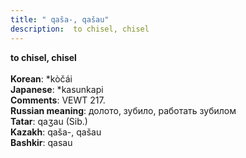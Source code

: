 ```yaml
---
title: " qaša-, qašau"
description:  to chisel, chisel
---
```

<strong> to chisel, chisel</strong><br><br>
<strong>Korean</strong>:  *kòčái<br>
<strong>Japanese</strong>:  *kasunkapi<br>
<strong>Comments</strong>:  VEWT 217.<br>
<strong>Russian meaning</strong>:  долото, зубило, работать зубилом<br>
<strong>Tatar</strong>:  qaʒau (Sib.)<br>
<strong>Kazakh</strong>:  qaša-, qašau<br>
<strong>Bashkir</strong>:  qasau<br>


